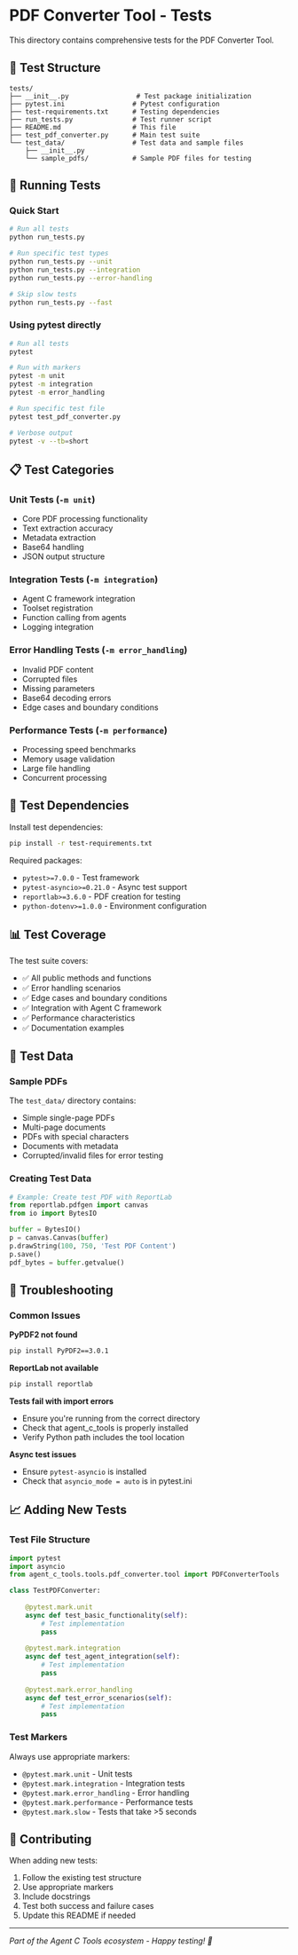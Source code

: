 # PDF Converter Tool - Tests

This directory contains comprehensive tests for the PDF Converter Tool.

## 🧪 Test Structure

```
tests/
├── __init__.py                 # Test package initialization
├── pytest.ini                 # Pytest configuration
├── test-requirements.txt      # Testing dependencies
├── run_tests.py               # Test runner script
├── README.md                  # This file
├── test_pdf_converter.py      # Main test suite
└── test_data/                 # Test data and sample files
    ├── __init__.py
    └── sample_pdfs/           # Sample PDF files for testing
```

## 🚀 Running Tests

### Quick Start
```bash
# Run all tests
python run_tests.py

# Run specific test types
python run_tests.py --unit
python run_tests.py --integration
python run_tests.py --error-handling

# Skip slow tests
python run_tests.py --fast
```

### Using pytest directly
```bash
# Run all tests
pytest

# Run with markers
pytest -m unit
pytest -m integration
pytest -m error_handling

# Run specific test file
pytest test_pdf_converter.py

# Verbose output
pytest -v --tb=short
```

## 📋 Test Categories

### Unit Tests (`-m unit`)
- Core PDF processing functionality
- Text extraction accuracy
- Metadata extraction
- Base64 handling
- JSON output structure

### Integration Tests (`-m integration`)
- Agent C framework integration
- Toolset registration
- Function calling from agents
- Logging integration

### Error Handling Tests (`-m error_handling`)
- Invalid PDF content
- Corrupted files
- Missing parameters
- Base64 decoding errors
- Edge cases and boundary conditions

### Performance Tests (`-m performance`)
- Processing speed benchmarks
- Memory usage validation
- Large file handling
- Concurrent processing

## 🔧 Test Dependencies

Install test dependencies:
```bash
pip install -r test-requirements.txt
```

Required packages:
- `pytest>=7.0.0` - Test framework
- `pytest-asyncio>=0.21.0` - Async test support
- `reportlab>=3.6.0` - PDF creation for testing
- `python-dotenv>=1.0.0` - Environment configuration

## 📊 Test Coverage

The test suite covers:
- ✅ All public methods and functions
- ✅ Error handling scenarios
- ✅ Edge cases and boundary conditions
- ✅ Integration with Agent C framework
- ✅ Performance characteristics
- ✅ Documentation examples

## 🎯 Test Data

### Sample PDFs
The `test_data/` directory contains:
- Simple single-page PDFs
- Multi-page documents
- PDFs with special characters
- Documents with metadata
- Corrupted/invalid files for error testing

### Creating Test Data
```python
# Example: Create test PDF with ReportLab
from reportlab.pdfgen import canvas
from io import BytesIO

buffer = BytesIO()
p = canvas.Canvas(buffer)
p.drawString(100, 750, 'Test PDF Content')
p.save()
pdf_bytes = buffer.getvalue()
```

## 🚨 Troubleshooting

### Common Issues

**PyPDF2 not found**
```bash
pip install PyPDF2==3.0.1
```

**ReportLab not available**
```bash
pip install reportlab
```

**Tests fail with import errors**
- Ensure you're running from the correct directory
- Check that agent_c_tools is properly installed
- Verify Python path includes the tool location

**Async test issues**
- Ensure `pytest-asyncio` is installed
- Check that `asyncio_mode = auto` is in pytest.ini

## 📈 Adding New Tests

### Test File Structure
```python
import pytest
import asyncio
from agent_c_tools.tools.pdf_converter.tool import PDFConverterTools

class TestPDFConverter:
    
    @pytest.mark.unit
    async def test_basic_functionality(self):
        # Test implementation
        pass
    
    @pytest.mark.integration
    async def test_agent_integration(self):
        # Test implementation
        pass
    
    @pytest.mark.error_handling
    async def test_error_scenarios(self):
        # Test implementation
        pass
```

### Test Markers
Always use appropriate markers:
- `@pytest.mark.unit` - Unit tests
- `@pytest.mark.integration` - Integration tests
- `@pytest.mark.error_handling` - Error handling
- `@pytest.mark.performance` - Performance tests
- `@pytest.mark.slow` - Tests that take >5 seconds

## 🎉 Contributing

When adding new tests:
1. Follow the existing test structure
2. Use appropriate markers
3. Include docstrings
4. Test both success and failure cases
5. Update this README if needed

---

*Part of the Agent C Tools ecosystem - Happy testing! 🧪*